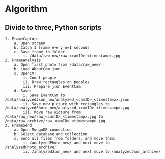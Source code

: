# Algorithm

## Divide to three, Python scripts
	1. FrameCapture
		a. Open stream
		b. Catch 1 frame every n=1 seconds
		c. Save frame in folder
			i. /data/raw_new/raw_<camID>_<timestamp>.jpg
	2. FrameAnalysis
		a. Open first photo from /data/raw_new/
		b. Load AboutCam json
		c. OpenCV:
			i. Count people
			ii. Draw rectangles on peoples
			iii. Prepare json EventCam
		d. Save:
			i. Save EventCam to /data/analyzedJson_new/analyzed_<camID>_<timestamp>.json
			ii. Save new picture with rectangles to /data/analyzedPhoto_new/analyzed_<camID>_<timestamp>.jpg
			iii. Move raw picture from /data/raw_new/raw_<camID>_<timestamp>.jpg to /data/raw_archive/raw_<camID>_<timestamp>.jpg
	3. FrameSend
		a. Open MongoDB connection
		b. Select database and collection
		c. Send all files from folders, and move them:
			i. /analyzedPhoto_new/ and next move to /analyzedPhoto_archive/
            ii. /analyzedJson_new/ and next move to /analyzedJson_archive/